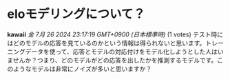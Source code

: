# eloモデリングについて？

**kawaii** *金 7月 26 2024 23:17:19 GMT+0900 (日本標準時)* (1 votes)
テスト時にはどのモデルの応答を見ているのかという情報は得られないと思います。トレーニングデータを使って、応答とモデルの対応付けをモデル化しようとした人はいませんか？つまり、どのモデルがどの応答を出したかを推測するモデルです。このようなモデルは非常にノイズが多いと思いますか？ 

